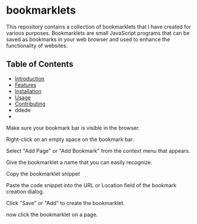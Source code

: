 # bookmarklets

This repository contains a collection of bookmarklets that I have created for various purposes. Bookmarklets are small JavaScript programs that can be saved as bookmarks in your web browser and used to enhance the functionality of websites.

## Table of Contents

- [Introduction](#introduction)
- [Features](#features)
- [Installation](#installation)
- [Usage](#usage)
- [Contributing](#contributing)
- ddede
- 
Make sure your bookmark bar is visible in the browser.

Right-click on an empty space on the bookmark bar.

Select "Add Page" or "Add Bookmark" from the context menu that appears.

Give the bookmarklet a name that you can easily recognize.

Copy the bookmarklet snippet

Paste the code snippet into the URL or Location field of the bookmark creation dialog.

Click "Save" or "Add" to create the bookmarklet.

now click the bookmarklet on a page.
